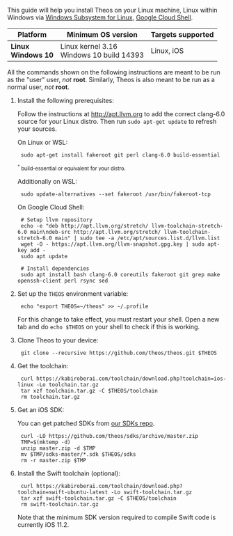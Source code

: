 This guide will help you install Theos on your Linux machine, Linux within Windows via [Windows Subsystem for Linux](https://docs.microsoft.com/windows/wsl), [Google Cloud Shell](https://console.cloud.google.com/cloudshell).

| Platform | Minimum OS version | Targets supported
|----------|--------------------|-------------------|
| **Linux** <br> **Windows 10** | Linux kernel 3.16 <br> Windows 10 build 14393 | Linux, iOS |

All the commands shown on the following instructions are meant to be run as the "user" user, _not_ **root**. Similarly, Theos is also meant to be run as a normal user, _not_ **root**.

1. Install the following prerequisites:

	Follow the instructions at <http://apt.llvm.org> to add the correct clang-6.0 source for your Linux distro. Then run `sudo apt-get update` to refresh your sources.

	On Linux or WSL:

		sudo apt-get install fakeroot git perl clang-6.0 build-essential

	<sup>
	<sup>*</sup> build-essential or equivalent for your distro.
	</sup>

	Additionally on WSL:

		sudo update-alternatives --set fakeroot /usr/bin/fakeroot-tcp

	On Google Cloud Shell:

		# Setup llvm repository
		echo -e "deb http://apt.llvm.org/stretch/ llvm-toolchain-stretch-6.0 main\ndeb-src http://apt.llvm.org/stretch/ llvm-toolchain-stretch-6.0 main" | sudo tee -a /etc/apt/sources.list.d/llvm.list
		wget -O - https://apt.llvm.org/llvm-snapshot.gpg.key | sudo apt-key add -
		sudo apt update

		# Install dependencies
		sudo apt install bash clang-6.0 coreutils fakeroot git grep make openssh-client perl rsync sed

1. Set up the `THEOS` environment variable:

		echo "export THEOS=~/theos" >> ~/.profile

	For this change to take effect, you must restart your shell. Open a new tab and do `echo $THEOS` on your shell to check if this is working.

1. Clone Theos to your device:

		git clone --recursive https://github.com/theos/theos.git $THEOS

1. Get the toolchain:

		curl https://kabiroberai.com/toolchain/download.php?toolchain=ios-linux -Lo toolchain.tar.gz
		tar xzf toolchain.tar.gz -C $THEOS/toolchain
		rm toolchain.tar.gz

1. Get an iOS SDK:

	You can get patched SDKs from [our SDKs repo](https://github.com/theos/sdks).

		curl -LO https://github.com/theos/sdks/archive/master.zip
		TMP=$(mktemp -d)
		unzip master.zip -d $TMP
		mv $TMP/sdks-master/*.sdk $THEOS/sdks
		rm -r master.zip $TMP

1. Install the Swift toolchain (optional):

		curl https://kabiroberai.com/toolchain/download.php?toolchain=swift-ubuntu-latest -Lo swift-toolchain.tar.gz
		tar xzf swift-toolchain.tar.gz -C $THEOS/toolchain
		rm swift-toolchain.tar.gz

	Note that the minimum SDK version required to compile Swift code is currently iOS 11.2.
